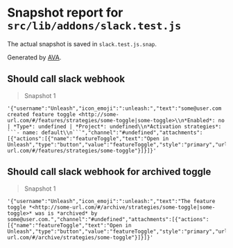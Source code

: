 # Snapshot report for `src/lib/addons/slack.test.js`

The actual snapshot is saved in `slack.test.js.snap`.

Generated by [AVA](https://avajs.dev).

## Should call slack webhook

> Snapshot 1

    '{"username":"Unleash","icon_emoji":":unleash:","text":"some@user.com created feature toggle <http://some-url.com/#/features/strategies/some-toggle|some-toggle>\\n*Enabled*: no | *Type*: undefined | *Project*: undefined\\n*Activation strategies*: ```- name: default\\n```","channel":"#undefined","attachments":[{"actions":[{"name":"featureToggle","text":"Open in Unleash","type":"button","value":"featureToggle","style":"primary","url":"http://some-url.com/#/features/strategies/some-toggle"}]}]}'

## Should call slack webhook for archived toggle

> Snapshot 1

    '{"username":"Unleash","icon_emoji":":unleash:","text":"The feature toggle *<http://some-url.com/#/archive/strategies/some-toggle|some-toggle>* was is *archived* by some@user.com.","channel":"#undefined","attachments":[{"actions":[{"name":"featureToggle","text":"Open in Unleash","type":"button","value":"featureToggle","style":"primary","url":"http://some-url.com/#/archive/strategies/some-toggle"}]}]}'
